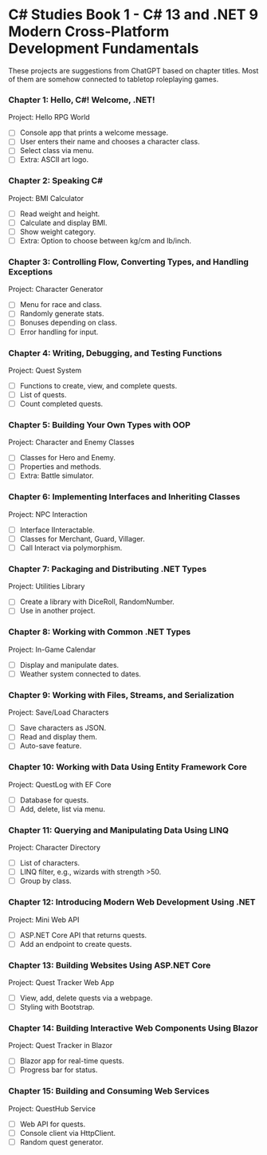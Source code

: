 # C# Studies Book 1 - C# 13 and .NET 9  Modern Cross-Platform Development Fundamentals

These projects are suggestions from ChatGPT based on chapter titles. 
Most of them are somehow connected to tabletop roleplaying games.

### Chapter 1: Hello, C#! Welcome, .NET!
Project: Hello RPG World
- [ ] Console app that prints a welcome message.
- [ ] User enters their name and chooses a character class.
- [ ] Select class via menu.
- [ ] Extra: ASCII art logo.

### Chapter 2: Speaking C#
Project: BMI Calculator
- [ ] Read weight and height.
- [ ] Calculate and display BMI.
- [ ] Show weight category.
- [ ] Extra: Option to choose between kg/cm and lb/inch.

### Chapter 3: Controlling Flow, Converting Types, and Handling Exceptions
Project: Character Generator
- [ ] Menu for race and class.
- [ ] Randomly generate stats.
- [ ] Bonuses depending on class.
- [ ] Error handling for input.

### Chapter 4: Writing, Debugging, and Testing Functions
Project: Quest System
- [ ] Functions to create, view, and complete quests.
- [ ] List of quests.
- [ ] Count completed quests.

### Chapter 5: Building Your Own Types with OOP
Project: Character and Enemy Classes
- [ ] Classes for Hero and Enemy.
- [ ] Properties and methods.
- [ ] Extra: Battle simulator.

### Chapter 6: Implementing Interfaces and Inheriting Classes
Project: NPC Interaction
- [ ] Interface IInteractable.
- [ ] Classes for Merchant, Guard, Villager.
- [ ] Call Interact via polymorphism.

### Chapter 7: Packaging and Distributing .NET Types
Project: Utilities Library
- [ ] Create a library with DiceRoll, RandomNumber.
- [ ] Use in another project.

### Chapter 8: Working with Common .NET Types
Project: In-Game Calendar
- [ ] Display and manipulate dates.
- [ ] Weather system connected to dates.

### Chapter 9: Working with Files, Streams, and Serialization
Project: Save/Load Characters
- [ ] Save characters as JSON.
- [ ] Read and display them.
- [ ] Auto-save feature.

### Chapter 10: Working with Data Using Entity Framework Core
Project: QuestLog with EF Core
- [ ] Database for quests.
- [ ] Add, delete, list via menu.

### Chapter 11: Querying and Manipulating Data Using LINQ
Project: Character Directory
- [ ] List of characters.
- [ ] LINQ filter, e.g., wizards with strength >50.
- [ ] Group by class.

### Chapter 12: Introducing Modern Web Development Using .NET
Project: Mini Web API
- [ ] ASP.NET Core API that returns quests.
- [ ] Add an endpoint to create quests.

### Chapter 13: Building Websites Using ASP.NET Core
Project: Quest Tracker Web App
- [ ] View, add, delete quests via a webpage.
- [ ] Styling with Bootstrap.

### Chapter 14: Building Interactive Web Components Using Blazor
Project: Quest Tracker in Blazor
- [ ] Blazor app for real-time quests.
- [ ] Progress bar for status.

### Chapter 15: Building and Consuming Web Services
Project: QuestHub Service
- [ ] Web API for quests.
- [ ] Console client via HttpClient.
- [ ] Random quest generator.
